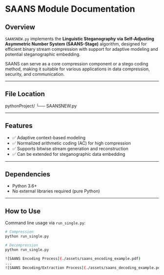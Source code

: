 # SAANS Module Documentation

## Overview

`SAANSNEW.py` implements the **Linguistic Steganography via Self-Adjusting Asymmetric Number System (SAANS-Stage)** algorithm, designed for efficient binary stream compression with support for adaptive modeling and potential steganographic embedding.

SAANS can serve as a core compression component or a stego coding method, making it suitable for various applications in data compression, security, and communication.

---

## File Location

pythonProject/
└── SAANSNEW.py

---

## Features

- ✅ Adaptive context-based modeling  
- ✅ Normalized arithmetic coding (AC) for high compression  
- ✅ Supports bitwise stream generation and reconstruction  
- ✅ Can be extended for steganographic data embedding  

---

## Dependencies

- Python 3.6+  
- No external libraries required (pure Python)

---

## How to Use

Command line usage via `run_single.py`:

```bash
# Compression
python run_single.py 

# Decompression
python run_single.py

![SAANS Encoding Process](./assets/saans_encoding_example.pdf)
...
![SAANS Decoding/Extraction Process](./assets/saans_decoding_example.pdf)****

